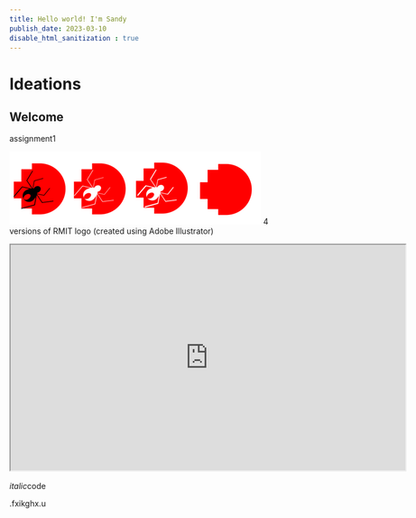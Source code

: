 ```yaml
---
title: Hello world! I'm Sandy
publish_date: 2023-03-10
disable_html_sanitization : true
---
```

# Ideations

## Welcome 

 assignment1



![4 versions of RMIT logo](./image/logo.png) 
4 versions of RMIT logo (created using Adobe Illustrator)

<iframe width="700" height="400"src="https://editor.p5js.org/whateverimsandy/full/Q-xE0j_Pa"></iframe> 

*italic*code

.fxikghx.u



